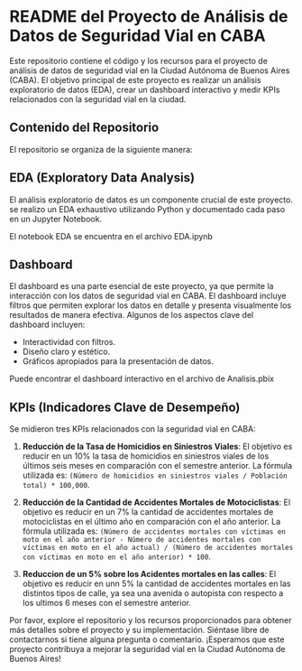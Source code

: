 # README del Proyecto de Análisis de Datos de Seguridad Vial en CABA
Este repositorio contiene el código y los recursos para el proyecto de análisis de datos de seguridad vial en la Ciudad Autónoma de Buenos Aires (CABA). El objetivo principal de este proyecto es realizar un análisis exploratorio de datos (EDA), crear un dashboard interactivo y medir KPIs relacionados con la seguridad vial en la ciudad.

## Contenido del Repositorio
El repositorio se organiza de la siguiente manera:

## EDA (Exploratory Data Analysis)
El análisis exploratorio de datos es un componente crucial de este proyecto. se realizo un EDA exhaustivo utilizando Python y documentado cada paso en un Jupyter Notebook.

El notebook EDA se encuentra en el archivo EDA.ipynb

## Dashboard
El dashboard es una parte esencial de este proyecto, ya que permite la interacción con los datos de seguridad vial en CABA. El dashboard incluye filtros que permiten explorar los datos en detalle y presenta visualmente los resultados de manera efectiva. Algunos de los aspectos clave del dashboard incluyen:

- Interactividad con filtros.
- Diseño claro y estético.
- Gráficos apropiados para la presentación de datos.

Puede encontrar el dashboard interactivo en el archivo de Analisis.pbix

## KPIs (Indicadores Clave de Desempeño)
Se midieron tres KPIs relacionados con la seguridad vial en CABA:
1. **Reducción de la Tasa de Homicidios en Siniestros Viales**: El objetivo es reducir en un 10% la tasa de homicidios en siniestros viales de los últimos seis meses en comparación con el semestre anterior. La fórmula utilizada es: `(Número de homicidios en siniestros viales / Población total) * 100,000`.

2. **Reducción de la Cantidad de Accidentes Mortales de Motociclistas**: El objetivo es reducir en un 7% la cantidad de accidentes mortales de motociclistas en el último año en comparación con el año anterior. La fórmula utilizada es: `(Número de accidentes mortales con víctimas en moto en el año anterior - Número de accidentes mortales con víctimas en moto en el año actual) / (Número de accidentes mortales con víctimas en moto en el año anterior) * 100`.

3. **Reduccion de un 5% sobre los Acidentes mortales en  las calles**: El objetivo es reducir en unn 5% la cantidad de accidentes mortales en las distintos tipos de calle, ya sea una avenida o autopista con respecto a los ultimos 6 meses con el semestre anterior.

Por favor, explore el repositorio y los recursos proporcionados para obtener más detalles sobre el proyecto y su implementación. Siéntase libre de contactarnos si tiene alguna pregunta o comentario. ¡Esperamos que este proyecto contribuya a mejorar la seguridad vial en la Ciudad Autónoma de Buenos Aires!
